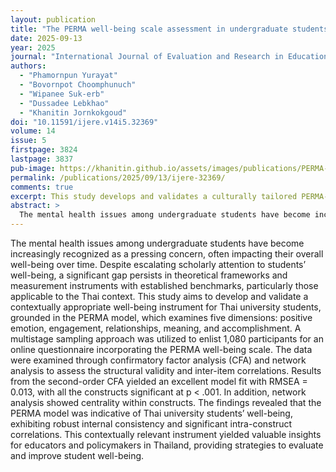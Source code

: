 ```yaml
---
layout: publication
title: "The PERMA well-being scale assessment in undergraduate students: confirmatory factor analysis and network analysis"
date: 2025-09-13
year: 2025
journal: "International Journal of Evaluation and Research in Education (IJERE)"
authors:
  - "Phamornpun Yurayat"
  - "Bovornpot Choomphunuch"
  - "Wipanee Suk-erb"
  - "Dussadee Lebkhao"
  - "Khanitin Jornkokgoud"
doi: "10.11591/ijere.v14i5.32369"
volume: 14
issue: 5
firstpage: 3824
lastpage: 3837
pub-image: https://khanitin.github.io/assets/images/publications/PERMA-network.png
permalink: /publications/2025/09/13/ijere-32369/
comments: true
excerpt: This study develops and validates a culturally tailored PERMA-based well-being instrument for Thai university students, employing confirmatory factor analysis and network analysis to ensure structural validity and contextual relevance.
abstract: >
  The mental health issues among undergraduate students have become increasingly recognized as a pressing concern, often impacting their overall well-being over time. Despite escalating scholarly attention to students’ well-being, a significant gap persists in theoretical frameworks and measurement instruments with established benchmarks, particularly those applicable to the Thai context. This study aims to develop and validate a contextually appropriate well-being instrument for Thai university students, grounded in the PERMA model, which examines five dimensions: positive emotion, engagement, relationships, meaning, and accomplishment. A multistage sampling approach was utilized to enlist 1,080 participants for an online questionnaire incorporating the PERMA well-being scale. The data were examined through confirmatory factor analysis (CFA) and network analysis to assess the structural validity and inter-item correlations. Results from the second-order CFA yielded an excellent model fit with RMSEA = 0.013, with all the constructs significant at p < .001. In addition, network analysis showed centrality within constructs. The findings revealed that the PERMA model was indicative of Thai university students’ well-being, exhibiting robust internal consistency and significant intra-construct correlations. This contextually relevant instrument yielded valuable insights for educators and policymakers in Thailand, providing strategies to evaluate and improve student well-being.
---
```


  The mental health issues among undergraduate students have become increasingly recognized as a pressing concern, often impacting their overall well-being over time. Despite escalating scholarly attention to students’ well-being, a significant gap persists in theoretical frameworks and measurement instruments with established benchmarks, particularly those applicable to the Thai context. This study aims to develop and validate a contextually appropriate well-being instrument for Thai university students, grounded in the PERMA model, which examines five dimensions: positive emotion, engagement, relationships, meaning, and accomplishment. A multistage sampling approach was utilized to enlist 1,080 participants for an online questionnaire incorporating the PERMA well-being scale. The data were examined through confirmatory factor analysis (CFA) and network analysis to assess the structural validity and inter-item correlations. Results from the second-order CFA yielded an excellent model fit with RMSEA = 0.013, with all the constructs significant at p < .001. In addition, network analysis showed centrality within constructs. The findings revealed that the PERMA model was indicative of Thai university students’ well-being, exhibiting robust internal consistency and significant intra-construct correlations. This contextually relevant instrument yielded valuable insights for educators and policymakers in Thailand, providing strategies to evaluate and improve student well-being.
